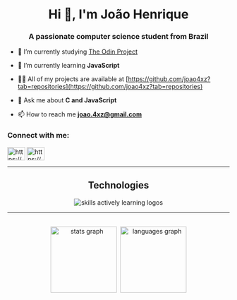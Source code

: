 <h1 align="center">Hi 👋, I'm João Henrique</h1>
<h3 align="center">A passionate computer science student from Brazil</h3>

- 🔭 I’m currently studying [The Odin Project](https://www.theodinproject.com/)

- 🌱 I’m currently learning **JavaScript**

- 👨‍💻 All of my projects are available at [https://github.com/joao4xz?tab=repositories](https://github.com/joao4xz?tab=repositories)

- 💬 Ask me about **C and JavaScript**

- 📫 How to reach me **joao.4xz@gmail.com**

<h3 align="left">Connect with me:</h3>
<p align="left">
<a href="https://www.linkedin.com/in/jo%C3%A3o-henrique-dos-santos-ferreira-98876324a/" target="blank"><img align="center" src="https://skillicons.dev/icons?i=linkedin" alt="https://www.linkedin.com/in/jo%c3%a3o-henrique-dos-santos-ferreira-98876324a/" height="30" width="40" /></a>
<a href="https://github.com/joao4xz" target="blank"><img align="center" src="https://skillicons.dev/icons?i=github" alt="https://github.com/joao4xz" height="30" width="40" /></a>
</p>

<hr>

<div align="center">
  <h2> <strong> Technologies </strong></h2>
  <img src="https://skillicons.dev/icons?i=html,css,js,react,tailwind,sass,nodejs,git,linux,c" alt="skills actively learning logos">
</div>

<hr>
<br>

<div align="center">
  <img src="https://github-readme-stats.vercel.app/api?username=joao4xz&show_icons=true&theme=prussian" height="150" alt="stats graph" style ="margin-right: 5px" />
  <img src="https://github-readme-stats.vercel.app/api/top-langs?locale=en&hide_title=false&layout=compact&card_width=320&langs_count=5&theme=prussian&hide_border=false&username=joao4xz" height="150" alt="languages graph"  />
</div>
